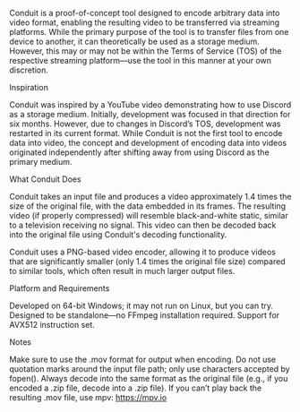 Conduit is a proof-of-concept tool designed to encode arbitrary data into video format, enabling the resulting video to be transferred via streaming platforms. While the primary purpose of the tool is to transfer files from one device to another, it can theoretically be used as a storage medium. However, this may or may not be within the Terms of Service (TOS) of the respective streaming platform—use the tool in this manner at your own discretion.

Inspiration

Conduit was inspired by a YouTube video demonstrating how to use Discord as a storage medium. Initially, development was focused in that direction for six months. However, due to changes in Discord’s TOS, development was restarted in its current format. While Conduit is not the first tool to encode data into video, the concept and development of encoding data into videos originated independently after shifting away from using Discord as the primary medium.

What Conduit Does

Conduit takes an input file and produces a video approximately 1.4 times the size of the original file, with the data embedded in its frames. The resulting video (if properly compressed) will resemble black-and-white static, similar to a television receiving no signal. This video can then be decoded back into the original file using Conduit's decoding functionality.

Conduit uses a PNG-based video encoder, allowing it to produce videos that are significantly smaller (only 1.4 times the original file size) compared to similar tools, which often result in much larger output files.

Platform and Requirements

Developed on 64-bit Windows; it may not run on Linux, but you can try.
Designed to be standalone—no FFmpeg installation required.
Support for AVX512 instruction set.

Notes

Make sure to use the .mov format for output when encoding.
Do not use quotation marks around the input file path; only use characters accepted by fopen().
Always decode into the same format as the original file (e.g., if you encoded a .zip file, decode into a .zip file).
If you can’t play back the resulting .mov file, use mpv: https://mpv.io
